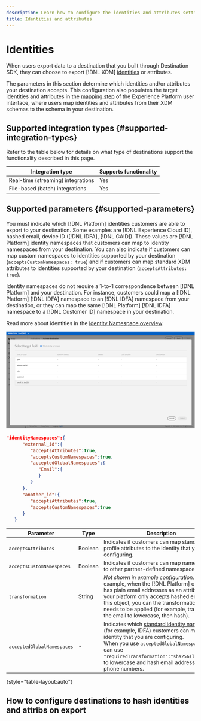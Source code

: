```yaml
---
description: Learn how to configure the identities and attributes settings for destinations built with Destination SDK.
title: Identities and attributes
---
```


# Identities

When users export data to a destination that you built through Destination SDK, they can choose to export [!DNL XDM] [identities](../../../../identity-service/namespaces.md) or attributes.





The parameters in this section determine which identities and/or attributes your destination accepts. This configuration also populates the target identities and attributes in the [mapping step](../../../ui/activate-segment-streaming-destinations.md#mapping) of the Experience Platform user interface, where users map identities and attributes from their XDM schemas to the schema in your destination.

## Supported integration types {#supported-integration-types}

Refer to the table below for details on what type of destinations support the functionality described in this page.

|Integration type| Supports functionality |
|---|---|
| Real-time (streaming) integrations | Yes |
| File-based (batch) integrations | Yes |

## Supported parameters {#supported-parameters}

You must indicate which [!DNL Platform] identities customers are able to export to your destination. Some examples are [!DNL Experience Cloud ID], hashed email, device ID ([!DNL IDFA], [!DNL GAID]). These values are [!DNL Platform] identity namespaces that customers can map to identity namespaces from your destination. You can also indicate if customers can map custom namespaces to identities supported by your destination (`acceptsCustomNamespaces: true`) and if customers can map standard XDM attributes to identities supported by your destination (`acceptsAttributes: true`). 

Identity namespaces do not require a 1-to-1 correspondence between [!DNL Platform] and your destination.
For instance, customers could map a [!DNL Platform] [!DNL IDFA] namespace to an [!DNL IDFA] namespace from your destination, or they can map the same [!DNL Platform] [!DNL IDFA] namespace to a [!DNL Customer ID] namespace in your destination.

Read more about identities in the [Identity Namespace overview](../../../../identity-service/namespaces.md).

![Render target identities in the UI](../../assets/functionality/destination-configuration/target-identities-ui.png) 

```json
"identityNamespaces":{
      "external_id":{
         "acceptsAttributes":true,
         "acceptsCustomNamespaces":true,
         "acceptedGlobalNamespaces":{
            "Email":{
            }
         }
      },
      "another_id":{
         "acceptsAttributes":true,
         "acceptsCustomNamespaces":true
      }
   }
```

|Parameter | Type | Description|
|---------|----------|------|
|`acceptsAttributes` | Boolean | Indicates if customers can map standard profile attributes to the identity that you are configuring. |
|`acceptsCustomNamespaces` | Boolean | Indicates if customers can map namespaces to other partner-defined namespaces. |
|`transformation` | String | *Not shown in example configuration*. Used, for example, when the [!DNL Platform] customer has plain email addresses as an attribute and your platform only accepts hashed emails. In this object, you can the transformation that needs to be applied (for example, transform the email to lowercase, then hash).|
|`acceptedGlobalNamespaces` | - | Indicates which [standard identity namespaces](../../../../identity-service/namespaces.md#standard) (for example, IDFA) customers can map to the identity that you are configuring. <br> When you use `acceptedGlobalNamespaces`, you can use `"requiredTransformation":"sha256(lower($))"` to lowercase and hash email addresses or phone numbers. |

{style="table-layout:auto"}


## How to configure destinations to hash identities and attribs on export



